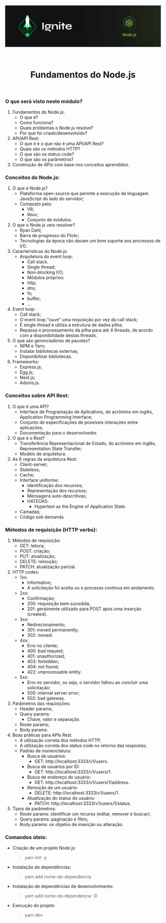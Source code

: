 <p align="center">
  <img src="../.github/capa-ignite-nodejs.png" alt="Ignite Node.js">
</p>

<br>

<h1 align="center">
  Fundamentos do Node.js
</h1>

<br>

### O que será visto neste módulo?
1. Fundamentos do Node.js:
   - O que é?
   - Como funciona?
   - Quais problemas o Node.js resolve?
   - Por que foi criado/desenvolvido?
2. API/API Rest:
   - O que é e o que não é uma API/API Rest?
   - Quais são os métodos HTTP?
   - O que são os status code?
   - O que são os parâmetros?
3. Construção de APIs com base nos conceitos aprendidos.

### Conceitos do Node.js:
1. O que é Node.js?
   - Plataforma open-source que permite a execução da linguagem JavaScript do lado do servidor;
   - Composto pelo:
     - V8;
     - libuv;
     - Conjunto de módulos.
2. O que o Node.js veio resolver?
   - Ryan Dahl;
   - Barra de progresso do Flickr;
   - Tecnologias da época não davam um bom suporte aos processos de I/O.
3. Características do Node.js:
   - Arquitetura do event loop:
     - Call stack.
     - Single thread;
     - Non-blocking I/O;
     - Módulos próprios:
     - http;
     - dns;
     - fs;
     - buffer;
     - ...
4. Event loop:
   - Call stack;
   - O event loop "ouve" uma requisição por vez da call stack;
   - É single thread e utiliza a estrutura de dados pilha;
   - Repassa o processamento da pilha para até 4 threads, de acordo com a disponibilidade destas threads.
5. O que são gerenciadores de pacotes?
   - NPM e Yarn;
   - Instalar bibliotecas externas;
   - Disponibilizar bibliotecas.
6. Frameworks:
   - Express.js;
   - Egg.js;
   - Nest.js;
   - Adonis.js.

### Conceitos sobre API Rest:
1. O que é uma API?
   - Interface de Programação de Aplicativos, do acrônimo em inglês, Application Programming Interface;
   - Conjunto de especificações de possíveis interações entre aplicações;
   - Documentação para o desenvolvedor.
2. O que é o Rest?
   - Transferência Representacional de Estado, do acrônimo em inglês, Representation State Transfer;
   - Modelo de arquitetura.
3. As 6 regras da arquitetura Rest:
   - Client-server;
   - Stateless;
   - Cache;
   - Interface uniforme:
     - Identificação dos recursos;
     - Representação dos recursos;
     - Mensagens auto-descritivas;
     - HATEOAS:
       - Hypertext as the Engine of Application State.
   - Camadas;
   - Código sob demanda.

### Métodos de requisição (HTTP verbs):
1. Métodos de requisição:
   - GET: leitura;
   - POST: criação;
   - PUT: atualização;
   - DELETE: remoção;
   - PATCH: atualização parcial.
2. HTTP codes:
   - 1xx:
     - Informativo;
     - A solicitação foi aceita ou o processo continua em andamento.
   - 2xx:
     - Confirmação;
     - 200: requisição bem sucedida;
     - 201: geralmente utilizado para POST após uma inserção (created).
   - 3xx:
     - Redirecionamento;
     - 301: moved permanently;
     - 302: moved.
   - 4xx:
     - Erro no cliente;
     - 400: bad request;
     - 401: unauthorized;
     - 403: forbidden;
     - 404: not found;
     - 422: unprocessable entity.
   - 5xx:
     - Erro no servidor, ou seja, o servidor falhou ao concluir uma solicitação;
     - 500: internal server error;
     - 502: bad gateway.
3. Parâmetros das requisições:
   - Header params;
   - Query params:
     - Chave, valor e separação.
   - Route params;
   - Body params.
4. Boas práticas para APIs Rest:
   - A utilização correta dos métodos HTTP;
   - A utilização correta dos status code no retorno das respostas;
   - Padrão de nomenclatura:
     - Busca de usuários:
       - GET: http://localhost:3333/v1/users.
     - Busca de usuários por ID:
       - GET: http://localhost:3333/v1/users/1.
     - Busca de endereço do usuário:
       - GET: http://localhost:3333/v1/users/1/address.
     - Remoção de um usuário:
       - DELETE: http://localhost:3333/v1/users/1.
     - Atualização do status do usuário:
       - PATCH: http://localhost:3333/v1/users/1/status.
5. Tipos de parâmetros:
   - Route params: identificar um recurso (editar, remover e buscar);
   - Query params: paginação e filtro;
   - Body params: os objetos de inserção ou alteração.

### Comandos úteis:
- Criação de um projeto Node.js:
  > yarn init -y

- Instalação de dependências:
  > yarn add nome-da-dependencia

- Instalação de dependências de desenvolvimento:
  > yarn add nome-da-dependencia -D

- Execução do projeto
  > yarn dev
